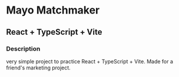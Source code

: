 # Mayo Matchmaker

## React + TypeScript + Vite

### Description

very simple project to practice React + TypeScript + Vite. Made for a friend's marketing project.
